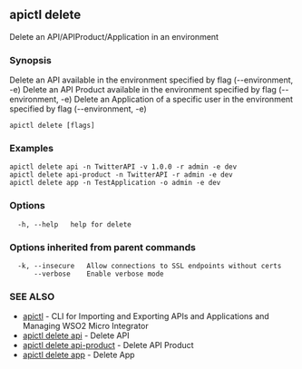 ## apictl delete

Delete an API/APIProduct/Application in an environment

### Synopsis

Delete an API available in the environment specified by flag (--environment, -e)
Delete an API Product available in the environment specified by flag (--environment, -e)
Delete an Application of a specific user in the environment specified by flag (--environment, -e)

```
apictl delete [flags]
```

### Examples

```
apictl delete api -n TwitterAPI -v 1.0.0 -r admin -e dev
apictl delete api-product -n TwitterAPI -r admin -e dev 
apictl delete app -n TestApplication -o admin -e dev
```

### Options

```
  -h, --help   help for delete
```

### Options inherited from parent commands

```
  -k, --insecure   Allow connections to SSL endpoints without certs
      --verbose    Enable verbose mode
```

### SEE ALSO

* [apictl](apictl.md)	 - CLI for Importing and Exporting APIs and Applications and Managing WSO2 Micro Integrator
* [apictl delete api](apictl_delete_api.md)	 - Delete API
* [apictl delete api-product](apictl_delete_api-product.md)	 - Delete API Product
* [apictl delete app](apictl_delete_app.md)	 - Delete App

